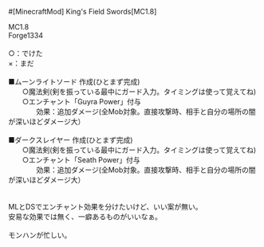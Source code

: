 #[MinecraftMod] King's Field Swords[MC1.8]

MC1.8<br>
Forge1334<br>
<br>
○：でけた<br>
×：まだ<br>
<br>
■ムーンライトソード 作成(ひとまず完成)<br>
　　○魔法剣(剣を振っている最中にガード入力。タイミングは使って覚えてね)<br>
　　○エンチャント「Guyra Power」付与<br>
　　　　効果：追加ダメージ(全Mob対象。直接攻撃時、相手と自分の場所の闇が深いほどダメージ大）<br>
<br>
■ダークスレイヤー 作成(ひとまず完成)<br>
　　○魔法剣(剣を振っている最中にガード入力。タイミングは使って覚えてね)<br>
　　○エンチャント「Seath Power」付与<br>
　　　　効果：追加ダメージ(全Mob対象。直接攻撃時、相手と自分の場所の闇が深いほどダメージ大）<br>
<br>
<br>
MLとDSでエンチャント効果を分けたいけど、いい案が無い。<br>
安易な効果では無く、一癖あるものがいいなぁ。<br>
<br>
モンハンが忙しい。<br>

